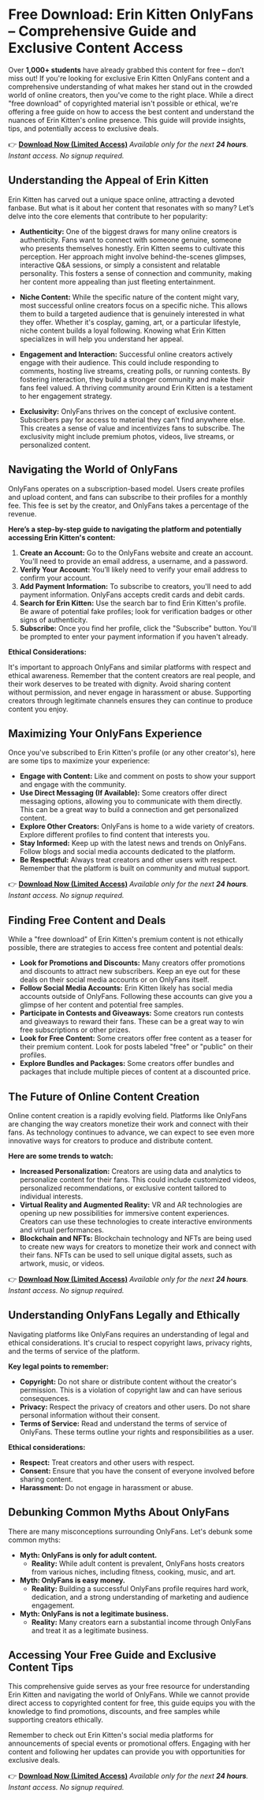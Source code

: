 # Free Download: Erin Kitten OnlyFans – Comprehensive Guide and Exclusive Content Access

Over **1,000+ students** have already grabbed this content for free – don’t miss out! If you're looking for exclusive Erin Kitten OnlyFans content and a comprehensive understanding of what makes her stand out in the crowded world of online creators, then you've come to the right place. While a direct "free download" of copyrighted material isn't possible or ethical, we're offering a free guide on how to access the best content and understand the nuances of Erin Kitten's online presence. This guide will provide insights, tips, and potentially access to exclusive deals.

👉 [**Download Now (Limited Access)**](https://udemywork.com/erin-kitten-onlyfans)
_Available only for the next **24 hours**. Instant access. No signup required._

## Understanding the Appeal of Erin Kitten

Erin Kitten has carved out a unique space online, attracting a devoted fanbase. But what is it about her content that resonates with so many? Let’s delve into the core elements that contribute to her popularity:

*   **Authenticity:** One of the biggest draws for many online creators is authenticity. Fans want to connect with someone genuine, someone who presents themselves honestly. Erin Kitten seems to cultivate this perception. Her approach might involve behind-the-scenes glimpses, interactive Q&A sessions, or simply a consistent and relatable personality. This fosters a sense of connection and community, making her content more appealing than just fleeting entertainment.

*   **Niche Content:** While the specific nature of the content might vary, most successful online creators focus on a specific niche. This allows them to build a targeted audience that is genuinely interested in what they offer. Whether it's cosplay, gaming, art, or a particular lifestyle, niche content builds a loyal following. Knowing what Erin Kitten specializes in will help you understand her appeal.

*   **Engagement and Interaction:** Successful online creators actively engage with their audience. This could include responding to comments, hosting live streams, creating polls, or running contests. By fostering interaction, they build a stronger community and make their fans feel valued. A thriving community around Erin Kitten is a testament to her engagement strategy.

*   **Exclusivity:** OnlyFans thrives on the concept of exclusive content. Subscribers pay for access to material they can't find anywhere else. This creates a sense of value and incentivizes fans to subscribe. The exclusivity might include premium photos, videos, live streams, or personalized content.

## Navigating the World of OnlyFans

OnlyFans operates on a subscription-based model. Users create profiles and upload content, and fans can subscribe to their profiles for a monthly fee. This fee is set by the creator, and OnlyFans takes a percentage of the revenue.

**Here’s a step-by-step guide to navigating the platform and potentially accessing Erin Kitten's content:**

1.  **Create an Account:** Go to the OnlyFans website and create an account. You'll need to provide an email address, a username, and a password.
2.  **Verify Your Account:** You’ll likely need to verify your email address to confirm your account.
3.  **Add Payment Information:** To subscribe to creators, you'll need to add payment information. OnlyFans accepts credit cards and debit cards.
4.  **Search for Erin Kitten:** Use the search bar to find Erin Kitten's profile. Be aware of potential fake profiles; look for verification badges or other signs of authenticity.
5.  **Subscribe:** Once you find her profile, click the "Subscribe" button. You'll be prompted to enter your payment information if you haven't already.

**Ethical Considerations:**

It's important to approach OnlyFans and similar platforms with respect and ethical awareness. Remember that the content creators are real people, and their work deserves to be treated with dignity. Avoid sharing content without permission, and never engage in harassment or abuse. Supporting creators through legitimate channels ensures they can continue to produce content you enjoy.

## Maximizing Your OnlyFans Experience

Once you've subscribed to Erin Kitten's profile (or any other creator's), here are some tips to maximize your experience:

*   **Engage with Content:** Like and comment on posts to show your support and engage with the community.
*   **Use Direct Messaging (If Available):** Some creators offer direct messaging options, allowing you to communicate with them directly. This can be a great way to build a connection and get personalized content.
*   **Explore Other Creators:** OnlyFans is home to a wide variety of creators. Explore different profiles to find content that interests you.
*   **Stay Informed:** Keep up with the latest news and trends on OnlyFans. Follow blogs and social media accounts dedicated to the platform.
*   **Be Respectful:** Always treat creators and other users with respect. Remember that the platform is built on community and mutual support.

👉 [**Download Now (Limited Access)**](https://udemywork.com/erin-kitten-onlyfans)
_Available only for the next **24 hours**. Instant access. No signup required._

## Finding Free Content and Deals

While a "free download" of Erin Kitten's premium content is not ethically possible, there are strategies to access free content and potential deals:

*   **Look for Promotions and Discounts:** Many creators offer promotions and discounts to attract new subscribers. Keep an eye out for these deals on their social media accounts or on OnlyFans itself.
*   **Follow Social Media Accounts:** Erin Kitten likely has social media accounts outside of OnlyFans. Following these accounts can give you a glimpse of her content and potential free samples.
*   **Participate in Contests and Giveaways:** Some creators run contests and giveaways to reward their fans. These can be a great way to win free subscriptions or other prizes.
*   **Look for Free Content:** Some creators offer free content as a teaser for their premium content. Look for posts labeled "free" or "public" on their profiles.
*   **Explore Bundles and Packages:** Some creators offer bundles and packages that include multiple pieces of content at a discounted price.

## The Future of Online Content Creation

Online content creation is a rapidly evolving field. Platforms like OnlyFans are changing the way creators monetize their work and connect with their fans. As technology continues to advance, we can expect to see even more innovative ways for creators to produce and distribute content.

**Here are some trends to watch:**

*   **Increased Personalization:** Creators are using data and analytics to personalize content for their fans. This could include customized videos, personalized recommendations, or exclusive content tailored to individual interests.
*   **Virtual Reality and Augmented Reality:** VR and AR technologies are opening up new possibilities for immersive content experiences. Creators can use these technologies to create interactive environments and virtual performances.
*   **Blockchain and NFTs:** Blockchain technology and NFTs are being used to create new ways for creators to monetize their work and connect with their fans. NFTs can be used to sell unique digital assets, such as artwork, music, or videos.

👉 [**Download Now (Limited Access)**](https://udemywork.com/erin-kitten-onlyfans)
_Available only for the next **24 hours**. Instant access. No signup required._

## Understanding OnlyFans Legally and Ethically

Navigating platforms like OnlyFans requires an understanding of legal and ethical considerations. It's crucial to respect copyright laws, privacy rights, and the terms of service of the platform.

**Key legal points to remember:**

*   **Copyright:** Do not share or distribute content without the creator's permission. This is a violation of copyright law and can have serious consequences.
*   **Privacy:** Respect the privacy of creators and other users. Do not share personal information without their consent.
*   **Terms of Service:** Read and understand the terms of service of OnlyFans. These terms outline your rights and responsibilities as a user.

**Ethical considerations:**

*   **Respect:** Treat creators and other users with respect.
*   **Consent:** Ensure that you have the consent of everyone involved before sharing content.
*   **Harassment:** Do not engage in harassment or abuse.

## Debunking Common Myths About OnlyFans

There are many misconceptions surrounding OnlyFans. Let's debunk some common myths:

*   **Myth: OnlyFans is only for adult content.**
    *   **Reality:** While adult content is prevalent, OnlyFans hosts creators from various niches, including fitness, cooking, music, and art.
*   **Myth: OnlyFans is easy money.**
    *   **Reality:** Building a successful OnlyFans profile requires hard work, dedication, and a strong understanding of marketing and audience engagement.
*   **Myth: OnlyFans is not a legitimate business.**
    *   **Reality:** Many creators earn a substantial income through OnlyFans and treat it as a legitimate business.

## Accessing Your Free Guide and Exclusive Content Tips

This comprehensive guide serves as your free resource for understanding Erin Kitten and navigating the world of OnlyFans. While we cannot provide direct access to copyrighted content for free, this guide equips you with the knowledge to find promotions, discounts, and free samples while supporting creators ethically.

Remember to check out Erin Kitten's social media platforms for announcements of special events or promotional offers. Engaging with her content and following her updates can provide you with opportunities for exclusive deals.

👉 [**Download Now (Limited Access)**](https://udemywork.com/erin-kitten-onlyfans)
_Available only for the next **24 hours**. Instant access. No signup required._
